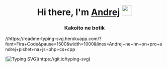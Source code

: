 <h1 align="center">Hi there, I'm <a href="https://www.groznij.tk" target="_blank">Andrej</a> 
<img src="https://github.com/blackcater/blackcater/raw/main/images/Hi.gif" height="32"/></h1>
<h3 align="center">Kakoito ne botik</h3>
//https://readme-typing-svg.herokuapp.com/?font=Fira+Code&pause=1500&width=1000&lines=Andrej+ne+nn+on+pro+andrej+pishet+na+js+php+cs+cpp

[![Typing SVG]([https://readme-typing-svg.herokuapp.com/?font=Fira+Code&pause=1500&width=1000&lines=Andrej+ne+nn+on+pro+andrej+pishet+na+js+php+cs+cp](https://readme-typing-svg.herokuapp.com/?font=Fira+Code&pause=1500&width=1000&lines=Andrej+ne+nn+on+pro+andrej+pishet+na+js+php+cs+cpp))](https://git.io/typing-svg)
